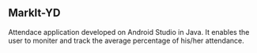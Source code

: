 ## MarkIt-YD

Attendace application developed on Android Studio in Java. It enables the user to moniter and track the average percentage of his/her attendance.
